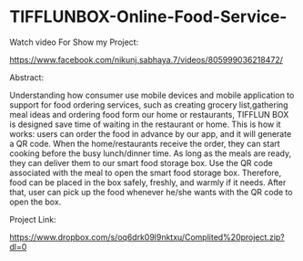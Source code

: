 # TIFFLUNBOX-Online-Food-Service-


Watch video For Show my Project:

https://www.facebook.com/nikunj.sabhaya.7/videos/805999036218472/

Abstract:

Understanding how consumer use mobile devices and mobile application to support for food ordering services, such as creating grocery list,gathering meal ideas and ordering food form our home or restaurants, TIFFLUN BOX is designed save time of waiting in the restaurant or home. This is how it works: users can order the food in advance by our app, and it will generate a QR code. When the home/restaurants receive the order, they can start cooking before the busy lunch/dinner time. As long as the meals are ready, they can deliver them to our smart food storage box. Use the QR code associated with the meal to open the smart food storage box. Therefore, food can be placed in the box safely, freshly, and warmly if it needs. After that, user can pick up the food whenever he/she wants with the QR code to open the box.

Project Link:

https://www.dropbox.com/s/oq6drk09l9nktxu/Complited%20project.zip?dl=0
